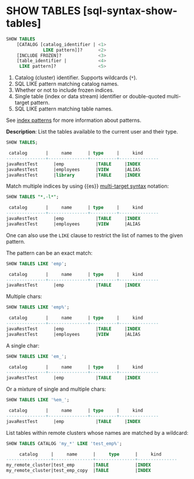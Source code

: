 # SHOW TABLES [sql-syntax-show-tables]

```sql
SHOW TABLES
    [CATALOG [catalog_identifier | <1>
              LIKE pattern]]?      <2>
    [INCLUDE FROZEN]?              <3>
    [table_identifier |            <4>
     LIKE pattern]?                <5>
```

1. Catalog (cluster) identifier. Supports wildcards (`*`).
2. SQL LIKE pattern matching catalog names.
3. Whether or not to include frozen indices.
4. Single table (index or data stream) identifier or double-quoted multi-target pattern.
5. SQL LIKE pattern matching table names.


See [index patterns](sql-index-patterns.md) for more information about patterns.

**Description**: List the tables available to the current user and their type.

```sql
SHOW TABLES;

 catalog       |     name      | type     |     kind
---------------+---------------+----------+---------------
javaRestTest      |emp            |TABLE     |INDEX
javaRestTest      |employees      |VIEW      |ALIAS
javaRestTest      |library        |TABLE     |INDEX
```

Match multiple indices by using {{es}} [multi-target syntax](api-conventions.md#api-multi-index) notation:

```sql
SHOW TABLES "*,-l*";

 catalog       |     name      | type     |     kind
---------------+---------------+----------+---------------
javaRestTest      |emp            |TABLE     |INDEX
javaRestTest      |employees      |VIEW      |ALIAS
```

One can also use the `LIKE` clause to restrict the list of names to the given pattern.

The pattern can be an exact match:

```sql
SHOW TABLES LIKE 'emp';

 catalog       |     name      | type     |     kind
---------------+---------------+----------+---------------
javaRestTest      |emp            |TABLE     |INDEX
```

Multiple chars:

```sql
SHOW TABLES LIKE 'emp%';

 catalog       |     name      | type     |     kind
---------------+---------------+----------+---------------
javaRestTest      |emp            |TABLE     |INDEX
javaRestTest      |employees      |VIEW      |ALIAS
```

A single char:

```sql
SHOW TABLES LIKE 'em_';

 catalog       |     name      | type     |     kind
---------------+---------------+----------+---------------
javaRestTest      |emp            |TABLE     |INDEX
```

Or a mixture of single and multiple chars:

```sql
SHOW TABLES LIKE '%em_';

 catalog       |     name      | type     |     kind
---------------+---------------+----------+---------------
javaRestTest      |emp            |TABLE     |INDEX
```

List tables within remote clusters whose names are matched by a wildcard:

```sql
SHOW TABLES CATALOG 'my_*' LIKE 'test_emp%';

     catalog     |     name      |     type      |     kind
-----------------+---------------+---------------+---------------
my_remote_cluster|test_emp       |TABLE          |INDEX
my_remote_cluster|test_emp_copy  |TABLE          |INDEX
```

